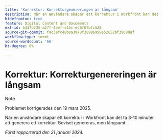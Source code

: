 ```yaml
---
title: 'Korrektur: Korrekturgenereringen är långsam'
description: När en användare skapar ett korrektur i Workfront kan det ta 3-10 minuter att generera ett korrektur. Beviset genereras, men långsamt.
hidefromtoc: true
feature: Digital Content and Documents
exl-id: b337b735-a27f-4eef-a15c-ec6f07bfc528
source-git-commit: f9c3efc48b0a3978f38986959e52652bf3509daf
workflow-type: tm+mt
source-wordcount: '66'
ht-degree: 0%

---
```


# Korrektur: Korrekturgenereringen är långsam

>[!NOTE]
>
>Problemet korrigerades den 19 mars 2025.

När en användare skapar ett korrektur i Workfront kan det ta 3-10 minuter att generera ett korrektur. Beviset genereras, men långsamt.

_Först rapporterad den 21 januari 2024._
